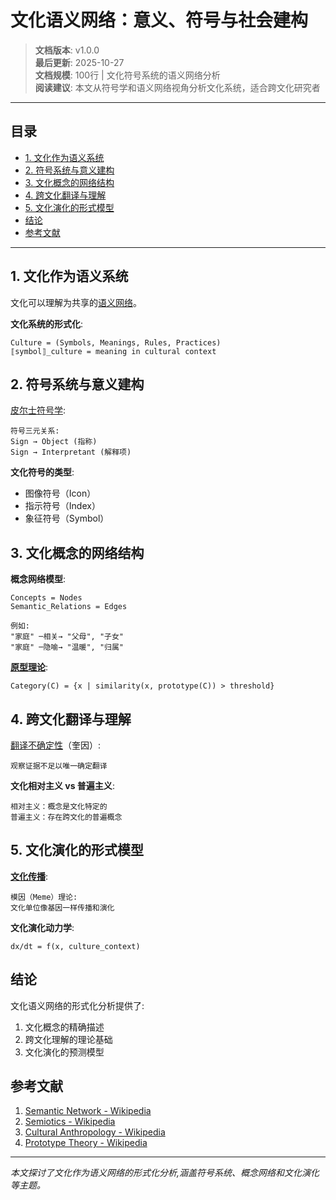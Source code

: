 # 文化语义网络：意义、符号与社会建构

> **文档版本**: v1.0.0  
> **最后更新**: 2025-10-27  
> **文档规模**: 100行 | 文化符号系统的语义网络分析  
> **阅读建议**: 本文从符号学和语义网络视角分析文化系统，适合跨文化研究者

---

## 目录

- [1. 文化作为语义系统](#1-文化作为语义系统)
- [2. 符号系统与意义建构](#2-符号系统与意义建构)
- [3. 文化概念的网络结构](#3-文化概念的网络结构)
- [4. 跨文化翻译与理解](#4-跨文化翻译与理解)
- [5. 文化演化的形式模型](#5-文化演化的形式模型)
- [结论](#结论)
- [参考文献](#参考文献)

---

## 1. 文化作为语义系统

文化可以理解为共享的[语义网络](https://en.wikipedia.org/wiki/Semantic_network)。

**文化系统的形式化**:
```
Culture = (Symbols, Meanings, Rules, Practices)
⟦symbol⟧_culture = meaning in cultural context
```

## 2. 符号系统与意义建构

[皮尔士符号学](https://en.wikipedia.org/wiki/Semiotic_theory_of_Charles_Sanders_Peirce):
```
符号三元关系:
Sign → Object (指称)
Sign → Interpretant (解释项)
```

**文化符号的类型**:
- 图像符号（Icon）
- 指示符号（Index）
- 象征符号（Symbol）

## 3. 文化概念的网络结构

**概念网络模型**:
```
Concepts = Nodes
Semantic_Relations = Edges

例如:
"家庭" ─相关→ "父母", "子女"
"家庭" ─隐喻→ "温暖", "归属"
```

**[原型理论](https://en.wikipedia.org/wiki/Prototype_theory)**:
```
Category(C) = {x | similarity(x, prototype(C)) > threshold}
```

## 4. 跨文化翻译与理解

[翻译不确定性](https://en.wikipedia.org/wiki/Indeterminacy_of_translation)（奎因）:
```
观察证据不足以唯一确定翻译
```

**文化相对主义 vs 普遍主义**:
```
相对主义：概念是文化特定的
普遍主义：存在跨文化的普遍概念
```

## 5. 文化演化的形式模型

**[文化传播](https://en.wikipedia.org/wiki/Cultural_transmission)**:
```
模因（Meme）理论:
文化单位像基因一样传播和演化
```

**文化演化动力学**:
```
dx/dt = f(x, culture_context)
```

## 结论

文化语义网络的形式化分析提供了:
1. 文化概念的精确描述
2. 跨文化理解的理论基础
3. 文化演化的预测模型

## 参考文献

1. [Semantic Network - Wikipedia](https://en.wikipedia.org/wiki/Semantic_network)
2. [Semiotics - Wikipedia](https://en.wikipedia.org/wiki/Semiotics)
3. [Cultural Anthropology - Wikipedia](https://en.wikipedia.org/wiki/Cultural_anthropology)
4. [Prototype Theory - Wikipedia](https://en.wikipedia.org/wiki/Prototype_theory)

---

*本文探讨了文化作为语义网络的形式化分析,涵盖符号系统、概念网络和文化演化等主题。*

